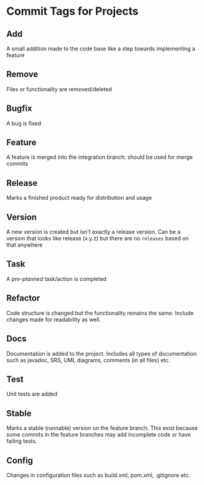 # Commit Tags for Projects

## Add

A small addition made to the code base like a step towards implementing a feature

## Remove

Files or functionality are removed/deleted

## Bugfix

A bug is fixed

## Feature

A feature is merged into the integration branch; should be used for merge commits

## Release

Marks a finished product ready for distribution and usage

## Version

A new version is created but isn't exactly a release version. Can be a version
that looks like release (x.y.z) but there are no `releases` based on that anywhere

## Task

A *pre-planned* task/action is completed

## Refactor

Code structure is changed but the functionality remains the same. Include changes
made for readability as well.

## Docs

Documentation is added to the project. Includes all types of documentation such
as javadoc, SRS, UML diagrams, comments (in all files) etc.

## Test

Unit tests are added

## Stable

Marks a stable (runnable) version on the feature branch. This exist because some
commits in the feature branches may add incomplete code or have failing tests.

## Config

Changes in configuration files such as build.xml, pom.xml, .gitignore etc.
